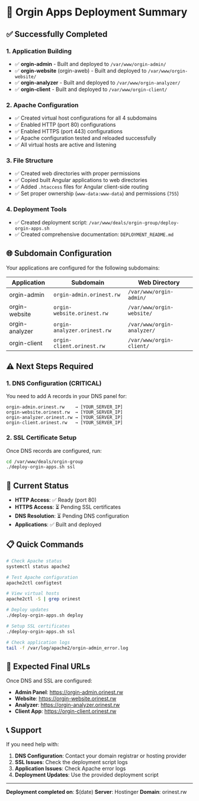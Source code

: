 # 🚀 Orgin Apps Deployment Summary

## ✅ Successfully Completed

### 1. Application Building
- ✅ **orgin-admin** - Built and deployed to `/var/www/orgin-admin/`
- ✅ **orgin-website** (orgin-aweb) - Built and deployed to `/var/www/orgin-website/`
- ✅ **orgin-analyzer** - Built and deployed to `/var/www/orgin-analyzer/`
- ✅ **orgin-client** - Built and deployed to `/var/www/orgin-client/`

### 2. Apache Configuration
- ✅ Created virtual host configurations for all 4 subdomains
- ✅ Enabled HTTP (port 80) configurations
- ✅ Enabled HTTPS (port 443) configurations
- ✅ Apache configuration tested and reloaded successfully
- ✅ All virtual hosts are active and listening

### 3. File Structure
- ✅ Created web directories with proper permissions
- ✅ Copied built Angular applications to web directories
- ✅ Added `.htaccess` files for Angular client-side routing
- ✅ Set proper ownership (`www-data:www-data`) and permissions (`755`)

### 4. Deployment Tools
- ✅ Created deployment script: `/var/www/deals/orgin-group/deploy-orgin-apps.sh`
- ✅ Created comprehensive documentation: `DEPLOYMENT_README.md`

## 🌐 Subdomain Configuration

Your applications are configured for the following subdomains:

| Application | Subdomain | Web Directory |
|-------------|-----------|---------------|
| orgin-admin | `orgin-admin.orinest.rw` | `/var/www/orgin-admin/` |
| orgin-website | `orgin-website.orinest.rw` | `/var/www/orgin-website/` |
| orgin-analyzer | `orgin-analyzer.orinest.rw` | `/var/www/orgin-analyzer/` |
| orgin-client | `orgin-client.orinest.rw` | `/var/www/orgin-client/` |

## ⚠️ Next Steps Required

### 1. DNS Configuration (CRITICAL)
You need to add A records in your DNS panel for:

```
orgin-admin.orinest.rw    → [YOUR_SERVER_IP]
orgin-website.orinest.rw  → [YOUR_SERVER_IP]
orgin-analyzer.orinest.rw → [YOUR_SERVER_IP]
orgin-client.orinest.rw   → [YOUR_SERVER_IP]
```

### 2. SSL Certificate Setup
Once DNS records are configured, run:

```bash
cd /var/www/deals/orgin-group
./deploy-orgin-apps.sh ssl
```

## 🔧 Current Status

- **HTTP Access**: ✅ Ready (port 80)
- **HTTPS Access**: ⏳ Pending SSL certificates
- **DNS Resolution**: ⏳ Pending DNS configuration
- **Applications**: ✅ Built and deployed

## 📋 Quick Commands

```bash
# Check Apache status
systemctl status apache2

# Test Apache configuration
apache2ctl configtest

# View virtual hosts
apache2ctl -S | grep orinest

# Deploy updates
./deploy-orgin-apps.sh deploy

# Setup SSL certificates
./deploy-orgin-apps.sh ssl

# Check application logs
tail -f /var/log/apache2/orgin-admin_error.log
```

## 🎯 Expected Final URLs

Once DNS and SSL are configured:

- **Admin Panel**: https://orgin-admin.orinest.rw
- **Website**: https://orgin-website.orinest.rw
- **Analyzer**: https://orgin-analyzer.orinest.rw
- **Client App**: https://orgin-client.orinest.rw

## 📞 Support

If you need help with:
1. **DNS Configuration**: Contact your domain registrar or hosting provider
2. **SSL Issues**: Check the deployment script logs
3. **Application Issues**: Check Apache error logs
4. **Deployment Updates**: Use the provided deployment script

---

**Deployment completed on**: $(date)
**Server**: Hostinger
**Domain**: orinest.rw
